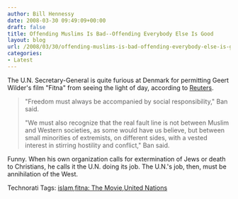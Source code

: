```yaml
---
author: Bill Hennessy
date: 2008-03-30 09:49:09+00:00
draft: false
title: Offending Muslims Is Bad--Offending Everybody Else Is Good
layout: blog
url: /2008/03/30/offending-muslims-is-bad-offending-everybody-else-is-good/
categories:
- Latest
---
```


The U.N. Secretary-General is quite furious at Denmark for permitting Geert Wilder's film "Fitna" from seeing the light of day, according to [Reuters](https://www.reuters.com/article/topNews/idUSN2844232220080328?feedType=RSS&feedName=topNews&rpc=22&sp=true).

 

>   
> 
> "Freedom must always be accompanied by social responsibility," Ban said.
> 
>    
> 
> "We must also recognize that the real fault line is not between Muslim and Western societies, as some would have us believe, but between small minorities of extremists, on different sides, with a vested interest in stirring hostility and conflict," Ban said.
> 
> 

 

Funny. When his own organization calls for extermination of Jews or death to Christians, he calls it the U.N. doing its job. The U.N.'s job, then, must be annihilation of the West. 

 

Technorati Tags: [islam](https://technorati.com/tags/islam),[fitna: The Movie](https://technorati.com/tags/fitna:%20The%20Movie),[United Nations](https://technorati.com/tags/United%20Nations)
